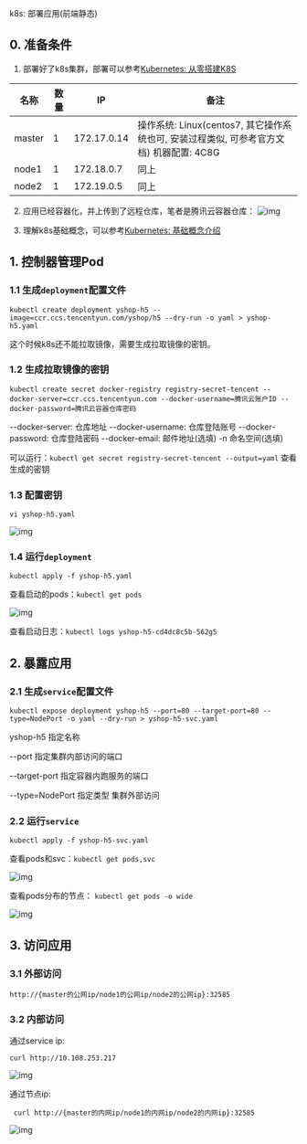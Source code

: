 k8s: 部署应用(前端静态)

## 0. 准备条件

1. 部署好了k8s集群，部署可以参考[Kubernetes: 从零搭建K8S](http://106.55.152.92:30989/archives/834)

| 名称   | 数量 | IP          | 备注                                                         |
| ------ | ---- | ----------- | ------------------------------------------------------------ |
| master | 1    | 172.17.0.14 | 操作系统: Linux(centos7, 其它操作系统也可, 安装过程类似, 可参考官方文档) 机器配置: 4C8G |
| node1  | 1    | 172.18.0.7  | 同上                                                         |
| node2  | 1    | 172.19.0.5  | 同上                                                         |

2. 应用已经容器化，并上传到了远程仓库，笔者是腾讯云容器仓库：
   ![img](https://picgo.6and.ltd/img/img_5efcb24401ad0-20210621141634123.png)

3. 理解k8s基础概念，可以参考[Kubernetes: 基础概念介绍](http://106.55.152.92:30989/archives/874)

## 1. 控制器管理Pod

### 1.1 生成`deployment`配置文件

```shell
kubectl create deployment yshop-h5 --image=ccr.ccs.tencentyun.com/yshop/h5 --dry-run -o yaml > yshop-h5.yaml
```

这个时候k8s还不能拉取镜像，需要生成拉取镜像的密钥。

### 1.2 生成拉取镜像的密钥

```shell
kubectl create secret docker-registry registry-secret-tencent --docker-server=ccr.ccs.tencentyun.com --docker-username=腾讯云账户ID --docker-password=腾讯云容器仓库密码
```

--docker-server: 仓库地址
--docker-username: 仓库登陆账号
--docker-password: 仓库登陆密码
--docker-email: 邮件地址(选填)
-n 命名空间(选填)

可以运行：`kubectl get secret registry-secret-tencent --output=yaml` 查看生成的密钥

### 1.3 配置密钥

```shell
vi yshop-h5.yaml
```

![img](https://picgo.6and.ltd/img/img_5efcb55bacecd-20210621141721477.png)

### 1.4 运行`deployment`

```shell
kubectl apply -f yshop-h5.yaml
```

查看启动的pods：`kubectl get pods`

![img](https://picgo.6and.ltd/img/img_5efcb676f200d-20210621141730179.png)

查看启动日志：`kubectl logs yshop-h5-cd4dc8c5b-562g5`

 

## 2. 暴露应用

### 2.1 生成`service`配置文件

```shell
kubectl expose deployment yshop-h5 --port=80 --target-port=80 --type=NodePort -o yaml --dry-run > yshop-h5-svc.yaml
```

yshop-h5 指定名称

--port 指定集群内部访问的端口

--target-port 指定容器内跑服务的端口

--type=NodePort 指定类型 集群外部访问

### 2.2 运行`service`

```shell
kubectl apply -f yshop-h5-svc.yaml
```

查看pods和svc：`kubectl get pods,svc`

![img](https://picgo.6and.ltd/img/img_5efcb91e43add-20210621141742027.png)

查看pods分布的节点： `kubectl get pods -o wide`

![img](https://picgo.6and.ltd/img/img_5efcb8975f615-20210621141745982.png)

## 3. 访问应用

### 3.1 外部访问

```shell
http://{master的公网ip/node1的公网ip/node2的公网ip}:32585
```

### 3.2 内部访问

通过service ip:

```shell
curl http://10.108.253.217
```

![img](https://picgo.6and.ltd/img/img_5efcbb070be4f.png)

通过节点ip:

```shell
 curl http://{master的内网ip/node1的内网ip/node2的内网ip}:32585
```

![img](https://picgo.6and.ltd/img/img_5efcbb9ab0aef.png)

 